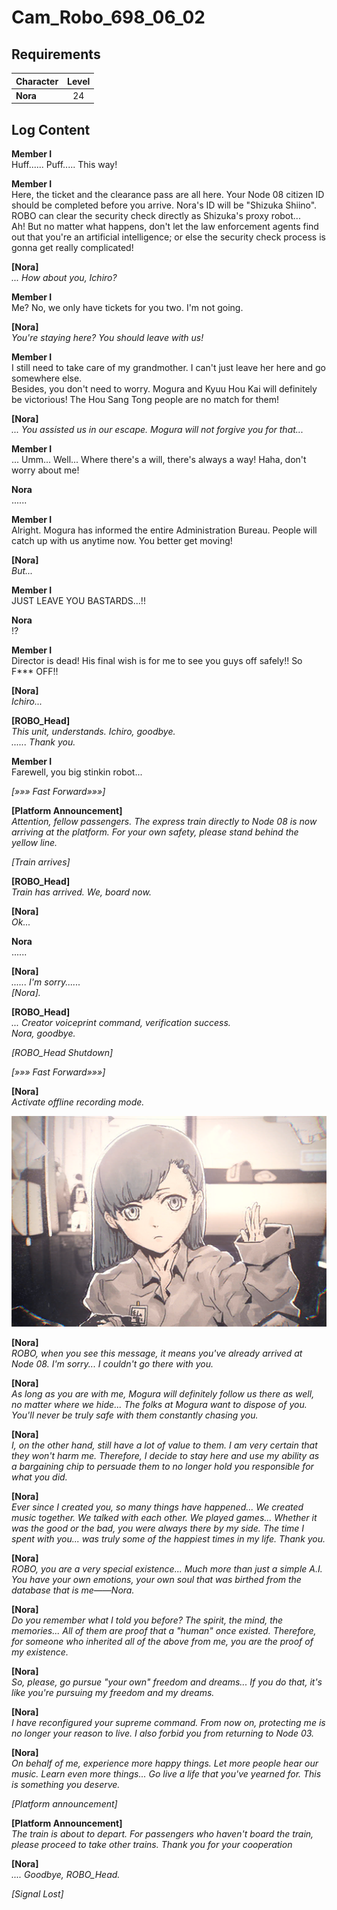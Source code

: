 # Cam_Robo_698_06_02
## Requirements
|Character|Level|
|---------|:---:|
|**Nora** | 24  |

## Log Content
**Member I**<br>
Huff...... Puff..... This way!

**Member I**<br>
Here, the ticket and the clearance pass are all here. Your Node 08 citizen ID should be completed before you arrive. Nora's ID will be "Shizuka Shiino". ROBO can clear the security check directly as Shizuka's proxy robot...<br>
Ah! But no matter what happens, don't let the law enforcement agents find out that you're an artificial intelligence; or else the security check process is gonna get really complicated!

**[Nora]**<br>
*... How about you, Ichiro?*

**Member I**<br>
Me? No, we only have tickets for you two. I'm not going.

**[Nora]**<br>
*You're staying here? You should leave with us!*

**Member I**<br>
I still need to take care of my grandmother. I can't just leave her here and go somewhere else.<br>
Besides, you don't need to worry. Mogura and Kyuu Hou Kai will definitely be victorious! The Hou Sang Tong people are no match for them!

**[Nora]**<br>
*... You assisted us in our escape. Mogura will not forgive you for that...*

**Member I**<br>
... Umm... Well... Where there's a will, there's always a way! Haha, don't worry about me!

**Nora**<br>
......

**Member I**<br>
Alright. Mogura has informed the entire Administration Bureau. People will catch up with us anytime now. You better get moving!

**[Nora]**<br>
*But...*

**Member I**<br>
JUST LEAVE YOU BASTARDS...!!

**Nora**<br>
!?

**Member I**<br>
Director is dead! His final wish is for me to see you guys off safely!! So F\*\*\* OFF!!<br>


**[Nora]**<br>
*Ichiro...*

**[ROBO_Head]**<br>
*This unit, understands. Ichiro, goodbye.<br>
...... Thank you.*

**Member I**<br>
Farewell, you big stinkin robot...

*[»»» Fast Forward»»»]*

**[Platform Announcement]**<br>
*Attention, fellow passengers. The express train directly to Node 08 is now arriving at the platform. For your own safety, please stand behind the yellow line.*

*\[Train arrives\]*

**[ROBO_Head]**<br>
*Train has arrived. We, board now.*

**[Nora]**<br>
*Ok...*

**Nora**<br>
......

**[Nora]**<br>
*...... I'm sorry......<br>
[Nora].*

**[ROBO_Head]**<br>
*... Creator voiceprint command, verification success.<br>
Nora, goodbye.*

*\[ROBO_Head Shutdown\]*

*[»»» Fast Forward»»»]*

**[Nora]**<br>
*Activate offline recording mode.*

![noos3302.png](./attachments/noos3302.png)

**[Nora]**<br>
*ROBO, when you see this message, it means you've already arrived at Node 08. I'm sorry... I couldn't go there with you.*

**[Nora]**<br>
*As long as you are with me, Mogura will definitely follow us there as well, no matter where we hide... The folks at Mogura want to dispose of you. You'll never be truly safe with them constantly chasing you.*

**[Nora]**<br>
*I, on the other hand, still have a lot of value to them. I am very certain that they won't harm me. Therefore, I decide to stay here and use my ability as a bargaining chip to persuade them to no longer hold you responsible for what you did.*

**[Nora]**<br>
*Ever since I created you, so many things have happened... We created music together. We talked with each other. We played games... Whether it was the good or the bad, you were always there by my side. The time I spent with you... was truly some of the happiest times in my life. Thank you.*

**[Nora]**<br>
*ROBO, you are a very special existence... Much more than just a simple A.I. You have your own emotions, your own soul that was birthed from the database that is me——Nora.*

**[Nora]**<br>
*Do you remember what I told you before? The spirit, the mind, the memories... All of them are proof that a "human" once existed. Therefore, for someone who inherited all of the above from me, you are the proof of my existence.*

**[Nora]**<br>
*So, please, go pursue "your own" freedom and dreams... If you do that, it's like you're pursuing my freedom and my dreams.*

**[Nora]**<br>
*I have reconfigured your supreme command. From now on, protecting me is no longer your reason to live. I also forbid you from returning to Node 03.*

**[Nora]**<br>
*On behalf of me, experience more happy things. Let more people hear our music. Learn even more things... Go live a life that you've yearned for. This is something you deserve.*

*\[Platform announcement\]*

**[Platform Announcement]**<br>
*The train is about to depart. For passengers who haven't board the train, please proceed to take other trains. Thank you for your cooperation*

**[Nora]**<br>
*.... Goodbye, ROBO\_Head.*

*[Signal Lost]*
